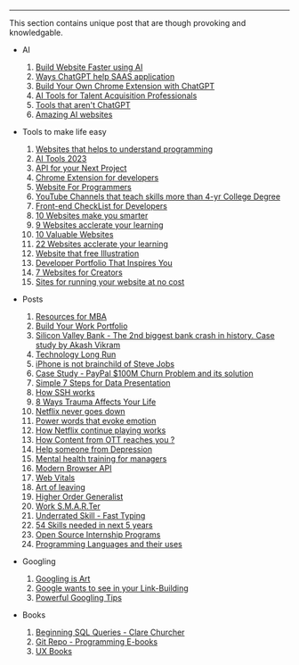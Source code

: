----

This section contains unique post that are though provoking and knowledgable.

- AI  
  1. <a href="https://www.linkedin.com/feed/update/urn:li:activity:7048894307621097472" target="_blank">Build Website Faster using AI</a>
  2. <a href="https://www.linkedin.com/posts/aparnata_4-ways-chatgpt-4-can-maximize-value-of-saas-activity-7049251818144481280-IQBB" target="_blank">Ways ChatGPT help SAAS application</a>
  3. <a href="https://www.linkedin.com/posts/anthonywymond_step-by-step-guide-build-your-own-chrome-activity-7046981558024482817-dUUo" target="_blank">Build Your Own Chrome Extension with ChatGPT</a>
  4. <a href="https://www.linkedin.com/posts/hackerrank_ai-tools-for-ta-professionals-activity-7040575582190936064-GysY" target="_blank">AI Tools for Talent Acquisition Professionals</a>
  5. <a href="https://www.linkedin.com/posts/genai-center_ai-tools-activity-7034074959798812672-7R2o" target="_blank">Tools that aren't ChatGPT</a>
  6. <a href="https://www.linkedin.com/posts/dutta-souvik_amazing-8-ai-websites-activity-7031845104009060352-L5T0" target="_blank">Amazing AI websites</a>
  
- Tools to make life easy
  1. <a href="https://www.linkedin.com/posts/nt2828_these-7-websites-can-make-you-a-programming-activity-7049795760149733376-e5Ab" target="_blank">Websites that helps to understand programming</a>
  2. <a href="https://www.linkedin.com/posts/tnbhproject_ai-trending-tools-2023-activity-7045972362504065024-bZlz" target="_blank">AI Tools 2023</a>
  3. <a href="https://www.linkedin.com/posts/manish-kumar-shah_7-free-apis-for-your-next-projects-activity-7044616285250367489-dni_" target="_blank">API for your Next Project</a>
  4. <a href="https://www.linkedin.com/posts/vikas-singh-rajput-546643206_game-changing-chrome-extensions-for-developers-activity-7045235117568471040-Q2ac" target="_blank">Chrome Extension for developers</a>
  5. <a href="https://www.linkedin.com/feed/update/urn:li:activity:7044666116614287361" target="_blank">Website For Programmers</a>
  6. <a href="https://www.linkedin.com/posts/kanojiyaaakash96_learning-science-programming-activity-7037018860251734017-LyIT" target="_blank">YouTube Channels that teach skills more than 4-yr College Degree</a>
  7. <a href="https://frontendchecklist.io/" target="_blank">Front-end CheckList for Developers</a>
  8. <a href="https://www.linkedin.com/posts/alex-brogan_10-incredible-free-websites-that-will-make-activity-7022562270593384448-sL1d" target="_blank">10 Websites make you smarter</a>
  9. <a href="https://www.linkedin.com/posts/benmeer_9-free-websites-to-accelerate-your-learning-activity-7006251333703892992-F1EE" target="_blank">9 Websites acclerate your learning</a>
  10. <a href="https://www.linkedin.com/posts/timebillionaires_10-free-websites-that-should-be-illegal-to-activity-6956191841868247040-CrhK" target="_blank">10 Valuable Websites</a>
  11. <a href="https://www.linkedin.com/posts/harshvardhan-dubey-a31169217_for-your-saved-collection-activity-7013514490017136640-IWWI" target="_blank">22 Websites acclerate your learning</a>
  12. <a href="https://www.linkedin.com/posts/muthu-annamalai_5-best-sites-to-get-free-illustration-activity-6910448393857220608-b1qp" target="_blank">Website that free Illustration</a>
  13. <a href="https://www.linkedin.com/posts/muthu-annamalai_8-developer-portfolio-to-inspire-you-activity-6897389196605030400-efNv" target="_blank">Developer Portfolio That Inspires You</a>
  14. <a href="https://www.linkedin.com/posts/natarajsasid_useful-websites-activity-7002499490234437632-bQF6" target="_blank">7 Websites for Creators</a>
  15. <a href="https://www.linkedin.com/posts/moelzanaty3_mentomz-moelzanaty3-activity-7017080506567565312-lDf6" target="_blank">Sites for running your website at no cost</a>

- Posts 
  1. <a href="https://www.linkedin.com/posts/shambhavik_mba-mbajobs-marketing-activity-7050823532456419328-t-0E" target="_blank">Resources for MBA</a>
  2. <a href="https://www.linkedin.com/posts/pragyasinhapsychologist_work-samples-google-drive-activity-7045803432649080832-ac4U" target="_blank">Build Your Work Portfolio</a>
  3. <a href="https://www.linkedin.com/posts/akashvikram_svbcollapse-startups-investment-activity-7041950760711946240-jCup" target="_blank">Silicon Valley Bank - The 2nd biggest bank crash in history. Case study by Akash Vikram </a>
  4. <a href="https://www.linkedin.com/posts/arunkumar-ravichandran019_change-future-technology-activity-7039236651809705984-YC3J" target="_blank">Technology Long Run</a>
  5. <a href="https://www.linkedin.com/posts/deepakskrishnan_stevejobs-iphone-activity-7039437142674079746-nsgs" target="_blank">iPhone is not brainchild of Steve Jobs</a>
  6. <a href="https://www.linkedin.com/posts/matthewlerner_how-paypal-fixed-a-100m-churn-problem-activity-7024359437129646081-RVz5" target="_blank">Case Study - PayPal $100M Churn Problem and its solution</a>
  7. <a href="https://www.linkedin.com/posts/tobias-zwingmann_mckinsey-framework-activity-7010287568135016448-V4CR" target="_blank">Simple 7 Steps for Data Presentation</a>
  8. <a href="https://www.linkedin.com/posts/ronfybish_how-ssh-works-activity-6984818401114267648-_bsg" target="_blank">How SSH works</a>
  9. <a href="https://www.linkedin.com/posts/ronaald-patrik-he-him-his-bb278749_emotionalintelligence-psychology-coaching-activity-6977552327138271232-PK8P" target="_blank">8 Ways Trauma Affects Your Life</a>
  10. <a href="https://www.linkedin.com/posts/sukhad-anand-7a1065103_netflix-aws-engineeringexcellence-activity-7030422743703572480-N97M" target="_blank">Netflix never goes down</a>
  11. <a href="https://www.linkedin.com/posts/josephportsmouth_quick-tip-to-write-copy-that-evokes-more-activity-7002993297312894976-x01w" target="_blank">Power words that evoke emotion</a>
  12. <a href="https://www.linkedin.com/posts/sukhad-anand-7a1065103_netflix-softwaredevelopement-activity-7035496173939433472-aNaQ" target="_blank">How Netflix continue playing works</a>
  13. <a href="https://www.linkedin.com/posts/sukhad-anand-7a1065103_netflix-streaming-softwaredevelopment-activity-6997055410981519360-Pe5T" target="_blank">How Content from OTT reaches you ?</a>
  14. <a href="https://www.linkedin.com/posts/vedanshi-vajpayee-6b15aa171_work-people-health-activity-7021332849379139584-lgbw" target="_blank">Help someone from Depression</a>
  15. <a href="https://www.linkedin.com/posts/adamsmorris_a-one-day-course-in-mental-health-awareness-activity-7028391508760293376--_N1" target="_blank">Mental health training for managers</a>
  16. <a href="https://www.linkedin.com/posts/ssewell_8-modern-browser-apis-you-might-not-use-activity-7031354594609745920-utBC" target="_blank">Modern Browser API</a>
  17. <a href="https://www.linkedin.com/posts/yaswanthkrishna_web-vitals-activity-6978421295721930752-aOku" target="_blank">Web Vitals</a>
  18. <a href="https://www.linkedin.com/posts/glenggeng_wisdom-selfdevelopment-activity-6993925580282888192-smpm" target="_blank">Art of leaving</a>
  19. <a href="https://www.linkedin.com/posts/tanaypratap_recession-is-here-yes-but-my-thesis-is-activity-7003921202373169152-6CZN" target="_blank">Higher Order Generalist</a>
  20. <a href="https://www.linkedin.com/posts/linkedin_work-smarter-activity-7008848381351510018-Gwmh" target="_blank">Work S.M.A.R.Ter</a>
  21. <a href="https://www.linkedin.com/posts/ragulsundaram_productmanagerspeaks-productmanagement-tech-activity-7025684408196100096-fK0l" target="_blank">Underrated Skill - Fast Typing</a>
  22. <a href="https://www.linkedin.com/posts/shatakshi-sharma-410_cognitive-interpersonal-self-activity-7025706973023092737-jw7L" target="_blank">54 Skills needed in next 5 years</a>
  23. <a href="https://www.linkedin.com/posts/niteshyadav585_software-internship-development-activity-7019633687310790656-gV6E" target="_blank">Open Source Internship Programs</a>
  24. <a href="https://www.linkedin.com/posts/manish-kumar-shah_programming-languages-uses-activity-7026502868127940608-QwCx" target="_blank">Programming Languages and their uses</a>

- Googling
  1. <a href="https://www.linkedin.com/posts/rajesh-reddy-bejadi_google-activity-7000811790309736448-UuID" target="_blank">Googling is Art</a>
  2. <a href="https://www.linkedin.com/posts/seoshubham_what-google-wants-to-see-in-your-link-building-activity-6922051893842055168-dVNd" target="_blank">Google wants to see in your Link-Building</a>
  3. <a href="https://www.linkedin.com/posts/himanshumalviya1512_powerful-googling-tips-activity-7030383411345207296-K-pH" target="_blank">Powerful Googling Tips</a>

- Books
  1. <a href="https://www.linkedin.com/posts/ramanjupalli-ashok-kumar-reddy-4a0278176_sql-activity-7050323134473793536-mKKj" target="_blank">Beginning SQL Queries - Clare Churcher</a>
  2. <a href="https://github.com/EbookFoundation/free-programming-books" target="_blank">Git Repo - Programming E-books</a>
  3. <a href="https://www.linkedin.com/posts/robertcmeza_behavioraldesign-servicedesign-behavioralscience-activity-7024259975208173568-th17" target="_blank">UX Books</a>

  